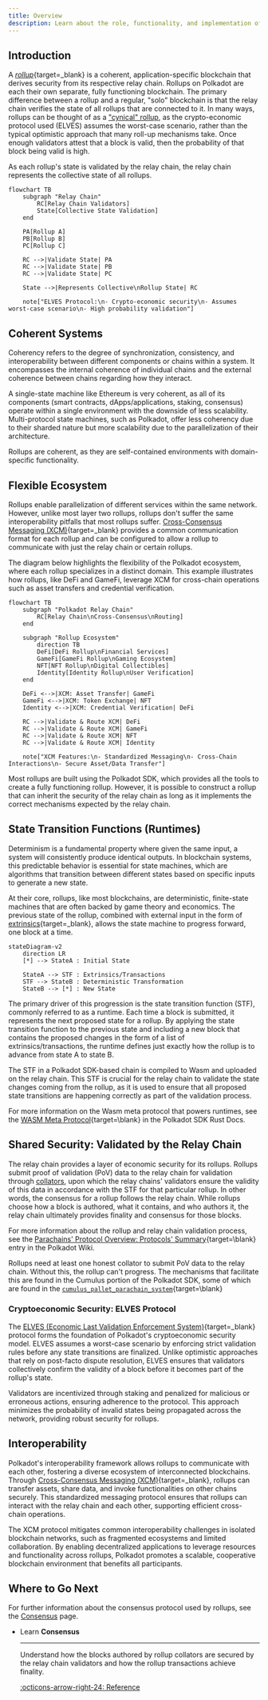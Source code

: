 ```yaml
---
title: Overview
description: Learn about the role, functionality, and implementation of rollups as a developer in the wider Polkadot architecture.
---
```


## Introduction 

A [_rollup_](/polkadot-protocol/glossary#rollup){target=\_blank} is a coherent, application-specific blockchain that derives security from its respective relay chain. Rollups on Polkadot are each their own separate, fully functioning blockchain. The primary difference between a rollup and a regular, "solo" blockchain is that the relay chain verifies the state of all rollups that are connected to it.  In many ways, rollups can be thought of as a ["cynical" rollup](#cryptoeconomic-security-elves-protocol), as the crypto-economic protocol used (ELVES) assumes the worst-case scenario, rather than the typical optimistic approach that many roll-up mechanisms take. Once enough validators attest that a block is valid, then the probability of that block being valid is high.

As each rollup's state is validated by the relay chain, the relay chain represents the collective state of all rollups.

```mermaid
flowchart TB
    subgraph "Relay Chain"
        RC[Relay Chain Validators]
        State[Collective State Validation]
    end

    PA[Rollup A]
    PB[Rollup B]
    PC[Rollup C]

    RC -->|Validate State| PA
    RC -->|Validate State| PB
    RC -->|Validate State| PC

    State -->|Represents Collective\nRollup State| RC

    note["ELVES Protocol:\n- Crypto-economic security\n- Assumes worst-case scenario\n- High probability validation"]
```

## Coherent Systems
    
Coherency refers to the degree of synchronization, consistency, and interoperability between different components or chains within a system. It encompasses the internal coherence of individual chains and the external coherence between chains regarding how they interact.
    
A single-state machine like Ethereum is very coherent, as all of its components (smart contracts, dApps/applications, staking, consensus) operate within a single environment with the downside of less scalability. Multi-protocol state machines, such as Polkadot, offer less coherency due to their sharded nature but more scalability due to the parallelization of their architecture.

Rollups are coherent, as they are self-contained environments with domain-specific functionality.

## Flexible Ecosystem

Rollups enable parallelization of different services within the same network. However, unlike most layer two rollups, rollups don't suffer the same interoperability pitfalls that most rollups suffer. [Cross-Consensus Messaging (XCM)](/develop/interoperability/intro-to-xcm/){target=\_blank} provides a common communication format for each rollup and can be configured to allow a rollup to communicate with just the relay chain or certain rollups. 

The diagram below highlights the flexibility of the Polkadot ecosystem, where each rollup specializes in a distinct domain. This example illustrates how rollups, like DeFi and GameFi, leverage XCM for cross-chain operations such as asset transfers and credential verification.

```mermaid
flowchart TB
    subgraph "Polkadot Relay Chain"
        RC[Relay Chain\nCross-Consensus\nRouting]
    end

    subgraph "Rollup Ecosystem"
        direction TB
        DeFi[DeFi Rollup\nFinancial Services]
        GameFi[GameFi Rollup\nGaming Ecosystem]
        NFT[NFT Rollup\nDigital Collectibles]
        Identity[Identity Rollup\nUser Verification]
    end

    DeFi <-->|XCM: Asset Transfer| GameFi
    GameFi <-->|XCM: Token Exchange| NFT
    Identity <-->|XCM: Credential Verification| DeFi

    RC -->|Validate & Route XCM| DeFi
    RC -->|Validate & Route XCM| GameFi
    RC -->|Validate & Route XCM| NFT
    RC -->|Validate & Route XCM| Identity

    note["XCM Features:\n- Standardized Messaging\n- Cross-Chain Interactions\n- Secure Asset/Data Transfer"]
```

Most rollups are built using the Polkadot SDK, which provides all the tools to create a fully functioning rollup. However, it is possible to construct a rollup that can inherit the security of the relay chain as long as it implements the correct mechanisms expected by the relay chain.

## State Transition Functions (Runtimes)

Determinism is a fundamental property where given the same input, a system will consistently produce identical outputs. In blockchain systems, this predictable behavior is essential for state machines, which are algorithms that transition between different states based on specific inputs to generate a new state.

At their core, rollups, like most blockchains, are deterministic, finite-state machines that are often backed by game theory and economics. The previous state of the rollup, combined with external input in the form of [extrinsics](/polkadot-protocol/glossary#extrinsic){target=\_blank}, allows the state machine to progress forward, one block at a time.

```mermaid
stateDiagram-v2
    direction LR
    [*] --> StateA : Initial State
    
    StateA --> STF : Extrinsics/Transactions
    STF --> StateB : Deterministic Transformation
    StateB --> [*] : New State
```

The primary driver of this progression is the state transition function (STF), commonly referred to as a runtime. Each time a block is submitted, it represents the next proposed state for a rollup. By applying the state transition function to the previous state and including a new block that contains the proposed changes in the form of a list of extrinsics/transactions, the runtime defines just exactly how the rollup is to advance from state A to state B.

The STF in a Polkadot SDK-based chain is compiled to Wasm and uploaded on the relay chain. This STF is crucial for the relay chain to validate the state changes coming from the rollup, as it is used to ensure that all proposed state transitions are happening correctly as part of the validation process.

For more information on the Wasm meta protocol that powers runtimes, see the [WASM Meta Protocol](https://paritytech.github.io/polkadot-sdk/master/polkadot_sdk_docs/reference_docs/wasm_meta_protocol/index.html){target=\blank} in the Polkadot SDK Rust Docs.

## Shared Security: Validated by the Relay Chain

The relay chain provides a layer of economic security for its rollups. Rollups submit proof of validation (PoV) data to the relay chain for validation through [collators](/polkadot-protocol/glossary/#collator), upon which the relay chains' validators ensure the validity of this data in accordance with the STF for that particular rollup. In other words, the consensus for a rollup follows the relay chain. While rollups choose how a block is authored, what it contains, and who authors it, the relay chain ultimately provides finality and consensus for those blocks.

For more information about the rollup and relay chain validation process, see the [Parachains' Protocol Overview: Protocols' Summary](https://wiki.polkadot.network/docs/learn-parachains-protocol#protocols-summary){target=\blank} entry in the Polkadot Wiki.

Rollups need at least one honest collator to submit PoV data to the relay chain. Without this, the rollup can't progress. The mechanisms that facilitate this are found in the Cumulus portion of the Polkadot SDK, some of which are found in the [`cumulus_pallet_parachain_system`](https://paritytech.github.io/polkadot-sdk/master/cumulus_pallet_parachain_system/index.html){target=\blank}

### Cryptoeconomic Security: ELVES Protocol

The [ELVES (Economic Last Validation Enforcement System)](https://eprint.iacr.org/2024/961){target=\_blank} protocol forms the foundation of Polkadot's cryptoeconomic security model. ELVES assumes a worst-case scenario by enforcing strict validation rules before any state transitions are finalized. Unlike optimistic approaches that rely on post-facto dispute resolution, ELVES ensures that validators collectively confirm the validity of a block before it becomes part of the rollup's state.

Validators are incentivized through staking and penalized for malicious or erroneous actions, ensuring adherence to the protocol. This approach minimizes the probability of invalid states being propagated across the network, providing robust security for rollups.

## Interoperability

Polkadot's interoperability framework allows rollups to communicate with each other, fostering a diverse ecosystem of interconnected blockchains. Through [Cross-Consensus Messaging (XCM)](/develop/interoperability/intro-to-xcm/){target=_blank}, rollups can transfer assets, share data, and invoke functionalities on other chains securely. This standardized messaging protocol ensures that rollups can interact with the relay chain and each other, supporting efficient cross-chain operations.

The XCM protocol mitigates common interoperability challenges in isolated blockchain networks, such as fragmented ecosystems and limited collaboration. By enabling decentralized applications to leverage resources and functionality across rollups, Polkadot promotes a scalable, cooperative blockchain environment that benefits all participants.

## Where to Go Next

For further information about the consensus protocol used by rollups, see the [Consensus](/polkadot-protocol/architecture/rollups/consensus/) page.

<div class="grid cards" markdown>

-   <span class="badge learn">Learn</span> __Consensus__

    ---

    Understand how the blocks authored by rollup collators are secured by the relay chain validators and how the rollup transactions achieve finality.

    [:octicons-arrow-right-24: Reference](/polkadot-protocol/architecture/rollups/consensus/)

</div>